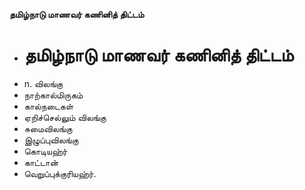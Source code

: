 **தமிழ்நாடு மாணவர் கணினித் திட்டம்**
- # தமிழ்நாடு மாணவர் கணினித் திட்டம்
- n. விலங்கு
-  நாற்கால்மிருகம்
- கால்நடைகள்
- ஏறிச்செல்லும் விலங்கு
- சுமைவிலங்கு
- இழுப்புவிலங்கு
- கொடியஹ்ர்
- காட்டான்
- வெறுப்புக்குரியஹ்ர்.

